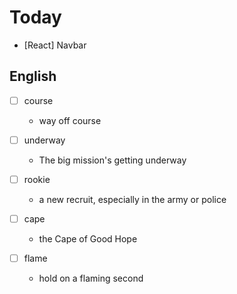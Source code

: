# Today

- [React] Navbar

## English

- [ ] course
  - way off course

- [ ] underway
  - The big mission's getting underway

- [ ] rookie
  - a new recruit, especially in the army or police

- [ ] cape
  - the Cape of Good Hope

- [ ] flame
  - hold on a flaming second
